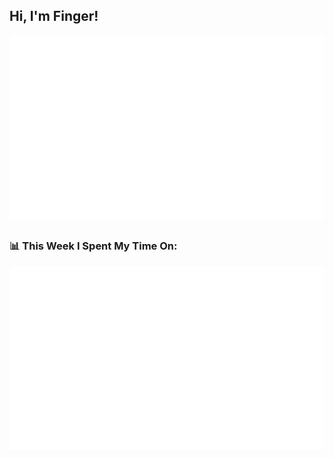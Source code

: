 <h2> Hi, I'm Finger!</h2>

<img align="right" src="https://raw.githubusercontent.com/spianmo/github-stats/master/generated/overview.svg#gh-light-mode-only">

<!-- <img align="right" height="160em" src="https://github-readme-stats-eight-theta.vercel.app/api/top-langs/?username=spianmo&layout=compact&langs_count=8&theme=algolia"/>	 -->
	
```go
package main

type Me struct {
	Name   string
	Job    string
	Code   string
	Skills string
}

func main() {
	me := &Me{
		Name:   "Finger",
		Job:    "Client-side Engineer",
		Code:   "Java and C++ and Others",
		Skills: "Android Security NLP ^o^",
	}
	_ = me
}
```


<h3>📊 This Week I Spent My Time On:</h3>
<img align='right' src="https://raw.githubusercontent.com/spianmo/github-stats/master/generated/languages.svg#gh-light-mode-only">

<!--START_SECTION:waka-->

```text
Java                   23 hrs 38 mins  █████████████████▓░░░░░░░   70.61 %
Kotlin                 4 hrs 44 mins   ███▓░░░░░░░░░░░░░░░░░░░░░   14.18 %
XML                    1 hr 44 mins    █▒░░░░░░░░░░░░░░░░░░░░░░░   05.18 %
CMake                  42 mins         ▓░░░░░░░░░░░░░░░░░░░░░░░░   02.14 %
Properties             42 mins         ▓░░░░░░░░░░░░░░░░░░░░░░░░   02.13 %
Gradle                 34 mins         ▒░░░░░░░░░░░░░░░░░░░░░░░░   01.72 %
```

<!--END_SECTION:waka-->
